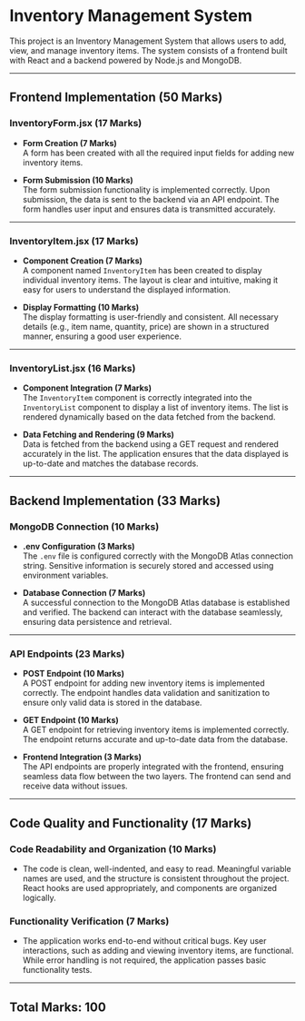 # Inventory Management System

This project is an Inventory Management System that allows users to add, view, and manage inventory items. The system consists of a frontend built with React and a backend powered by Node.js and MongoDB. 

---

## Frontend Implementation (50 Marks)

### **InventoryForm.jsx (17 Marks)**

- **Form Creation (7 Marks)**  
  A form has been created with all the required input fields for adding new inventory items.

- **Form Submission (10 Marks)**  
  The form submission functionality is implemented correctly. Upon submission, the data is sent to the backend via an API endpoint. The form handles user input and ensures data is transmitted accurately.

---

### **InventoryItem.jsx (17 Marks)**

- **Component Creation (7 Marks)**  
  A component named `InventoryItem` has been created to display individual inventory items. The layout is clear and intuitive, making it easy for users to understand the displayed information.

- **Display Formatting (10 Marks)**  
  The display formatting is user-friendly and consistent. All necessary details (e.g., item name, quantity, price) are shown in a structured manner, ensuring a good user experience.

---

### **InventoryList.jsx (16 Marks)**

- **Component Integration (7 Marks)**  
  The `InventoryItem` component is correctly integrated into the `InventoryList` component to display a list of inventory items. The list is rendered dynamically based on the data fetched from the backend.

- **Data Fetching and Rendering (9 Marks)**  
  Data is fetched from the backend using a GET request and rendered accurately in the list. The application ensures that the data displayed is up-to-date and matches the database records.

---

## Backend Implementation (33 Marks)

### **MongoDB Connection (10 Marks)**

- **.env Configuration (3 Marks)**  
  The `.env` file is configured correctly with the MongoDB Atlas connection string. Sensitive information is securely stored and accessed using environment variables.

- **Database Connection (7 Marks)**  
  A successful connection to the MongoDB Atlas database is established and verified. The backend can interact with the database seamlessly, ensuring data persistence and retrieval.

---

### **API Endpoints (23 Marks)**

- **POST Endpoint (10 Marks)**  
  A POST endpoint for adding new inventory items is implemented correctly. The endpoint handles data validation and sanitization to ensure only valid data is stored in the database.

- **GET Endpoint (10 Marks)**  
  A GET endpoint for retrieving inventory items is implemented correctly. The endpoint returns accurate and up-to-date data from the database.

- **Frontend Integration (3 Marks)**  
  The API endpoints are properly integrated with the frontend, ensuring seamless data flow between the two layers. The frontend can send and receive data without issues.

---

## Code Quality and Functionality (17 Marks)

### **Code Readability and Organization (10 Marks)**

- The code is clean, well-indented, and easy to read. Meaningful variable names are used, and the structure is consistent throughout the project. React hooks are used appropriately, and components are organized logically.

### **Functionality Verification (7 Marks)**

- The application works end-to-end without critical bugs. Key user interactions, such as adding and viewing inventory items, are functional. While error handling is not required, the application passes basic functionality tests.

---

## Total Marks: 100

